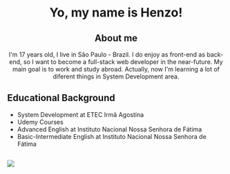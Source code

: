 
<div align="center">
  <h1>Yo, my name is Henzo!</h1> 
  <h2>About me</h2>
<p>I'm 17 years old, I live in São Paulo - Brazil. I do enjoy as front-end as back-end, so I want to become a full-stack web developer in the near-future. My main goal is to work and study abroad. Actually, now I'm learning a lot of diferent things in System Development area.</p>
  
<div align="left";>
  <h2>Educational Background</h2>
  <ul>
    <li>System Development at ETEC Irmã Agostina</li>
    <li>Udemy Courses</li>
    <li>Advanced English at Instituto Nacional Nossa Senhora de Fátima</li>
    <li>Basic-Intermediate English at Instituto Nacional Nossa Senhora de Fátima</li>
</ul>
  <h2 Most-Used Languages </h2>
  <img align="left" src="https://github-readme-stats.vercel.app/api/top-langs/?username=henzoparahua)](https://github-readme-stats.vercel.app/api/top-langs?username=henzoparahua&theme=dracula&show_icons=true)](https://github.com/henzoparahua"></img>
